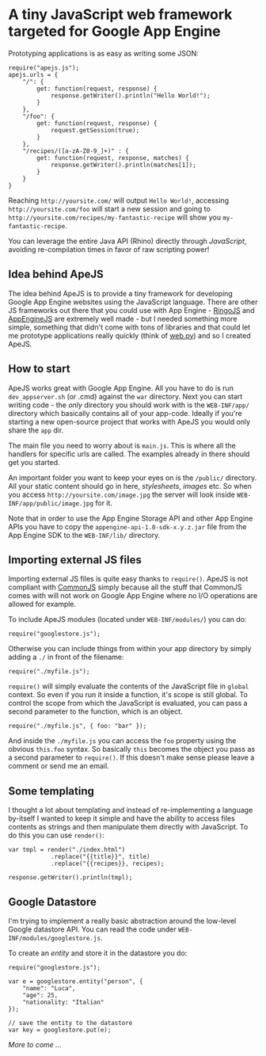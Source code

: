 # A tiny JavaScript web framework targeted for Google App Engine

Prototyping applications is as easy as writing some JSON:

    require("apejs.js");
    apejs.urls = {
        "/": {
            get: function(request, response) {
                response.getWriter().println("Hello World!");
            }
        },
        "/foo": {
            get: function(request, response) {
                request.getSession(true);
            }
        },
        "/recipes/([a-zA-Z0-9_]+)" : {
            get: function(request, response, matches) {
                response.getWriter().println(matches[1]);
            }
        }
    }

Reaching `http://yoursite.com/` will output `Hello World!`, accessing
`http://yoursite.com/foo` will start a new session and going to
`http://yoursite.com/recipes/my-fantastic-recipe` will show you
`my-fantastic-recipe`. 

You can leverage the entire Java API (Rhino) directly through *JavaScript*, avoiding re-compilation times in favor of
raw scripting power!

## Idea behind ApeJS

The idea behind ApeJS is to provide a tiny framework for developing Google App
Engine websites using the JavaScript language. There are other JS
frameworks out there that you could use with App Engine - [RingoJS](http://ringojs.org) and
[AppEngineJS](http://www.appenginejs.org/) are extremely well made -
but I needed something more simple, something that didn't come with tons of
libraries and that could let me prototype applications really quickly (think of
[web.py](http://webpy.org)) and so I created ApeJS.

## How to start

ApeJS works great with Google App Engine. All you have to do is run
`dev_appserver.sh` (or .cmd) against the `war` directory. Next you can start
writing code - the *only* directory you should work with is the `WEB-INF/app/`
directory which basically contains all of your app-code. Ideally if you're
starting a new open-source project that works with ApeJS you would only share
the `app` dir. 

The main file you need to worry about is `main.js`. This is where all the
handlers for specific urls are called. The examples already in there should get
you started. 

An important folder you want to keep your eyes on is the `/public/` directory.
All your static content should go in here, *stylesheets*, *images* etc. So when
you access `http://yoursite.com/image.jpg` the server will look inside
`WEB-INF/app/public/image.jpg` for it.

Note that in order to use the App Engine Storage API and other App Engine APIs
you have to copy the `appengine-api-1.0-sdk-x.y.z.jar` file from the App
Engine SDK to the `WEB-INF/lib/` directory.

## Importing external JS files

Importing external JS files is quite easy thanks to `require()`. ApeJS is not
compliant with [CommonJS](http://www.commonjs.org/) simply because all the stuff that CommonJS comes
with will not work on Google App Engine where no I/O operations are allowed for
example.

To include ApeJS modules (located under `WEB-INF/modules/`) you can do:

    require("googlestore.js");

Otherwise you can include things from within your app directory by simply adding
a `./` in front of the filename:

    require("./myfile.js");

`require()` will simply evaluate the contents of the JavaScript file in `global`
context. So even if you run it inside a function, it's scope is still global. To
control the scope from which the JavaScript is evaluated, you can pass a second
parameter to the function, which is an object.

    require("./myfile.js", { foo: "bar" });

And inside the `./myfile.js` you can access the `foo` property using the obvious
`this.foo` syntax. So basically `this` becomes the object you pass as a second
parameter to `require()`. If this doesn't make sense please leave a comment or
send me an email.

## Some templating

I thought a lot about templating and instead of re-implementing a language
by-itself I wanted to keep it simple and have the ability to
access files contents as strings and then manipulate them directly with
JavaScript. To do this you can use `render()`:

    var tmpl = render("./index.html")
                .replace("{{title}}", title)
                .replace("{{recipes}}, recipes);

    response.getWriter().println(tmpl);

## Google Datastore

I'm trying to implement a really basic abstraction around the low-level Google
datastore API. You can read the code under `WEB-INF/modules/googlestore.js`.

To create an *entity* and store it in the datastore you do:

    require("googlestore.js");

    var e = googlestore.entity("person", {
        "name": "Luca",
        "age": 25,
        "nationality: "Italian"
    });

    // save the entity to the datastore
    var key = googlestore.put(e);


*More to come ...*
